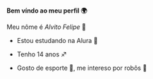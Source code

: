 **Bem víndo ao meu perfil 🌍**

Meu nôme é _Alvito Felipe_ 💙

- Estou estudando na Alura 🧠

 - Tenho 14 anos ♐

- Gosto de esporte 🚴, me intereso por robôs 🤖
